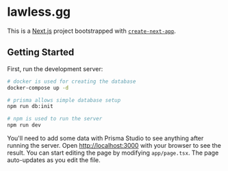 # lawless.gg

This is a [Next.js](https://nextjs.org/) project bootstrapped with [`create-next-app`](https://github.com/vercel/next.js/tree/canary/packages/create-next-app).

## Getting Started

First, run the development server:

```bash
# docker is used for creating the database
docker-compose up -d

# prisma allows simple database setup
npm run db:init

# npm is used to run the server
npm run dev
```

You'll need to add some data with Prisma Studio to see anything after running the server. Open [http://localhost:3000](http://localhost:3000) with your browser to see the result. You can start editing the page by modifying `app/page.tsx`. The page auto-updates as you edit the file.
